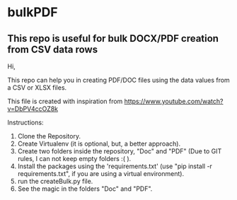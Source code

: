 # bulkPDF
## This repo is useful for bulk DOCX/PDF creation from CSV data rows

Hi,

This repo can help you in creating PDF/DOC files using the data values from a CSV or XLSX files.

This file is created with inspiration from https://www.youtube.com/watch?v=DbPV4ccOZ8k

Instructions:

1. Clone the Repository.
2. Create Virtualenv (it is optional, but, a better approach).
3. Create two folders inside the repository, "Doc" and "PDF" (Due to GIT rules, I can not keep empty folders :( ).
4. Install the packages using the 'requirements.txt' (use "pip install -r requirements.txt", if you are using a virtual environment).
5. run the createBulk.py file.
6. See the magic in the folders "Doc" and "PDF".

